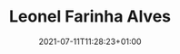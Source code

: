 ---
title: "Leonel Farinha Alves"
date: 2021-07-11T11:28:23+01:00
weight: 
summary: "Electrician"
role: "crew"
profile_image: "/people_photos/leonel_farinha_alves.jpeg"
website: ""
---